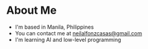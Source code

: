 About Me
===========================
* I'm based in Manila, Philippines
* You can contact me at [neilalfonzcasas@gmail.com](mailto:neilalfonzcasas@gmail.com)
* I'm learning AI and low-level programming
